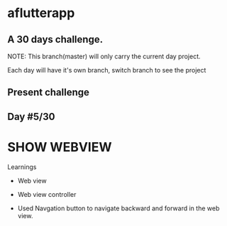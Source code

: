 # aflutterapp

## A 30 days challenge.

NOTE: This branch(master) will only carry the current day project.

Each day will have it's own branch, switch branch to see the project

## Present challenge

## Day #5/30

# SHOW WEBVIEW

Learnings

- Web view

- Web view controller

- Used Navgation button to navigate backward and forward in the web view.
